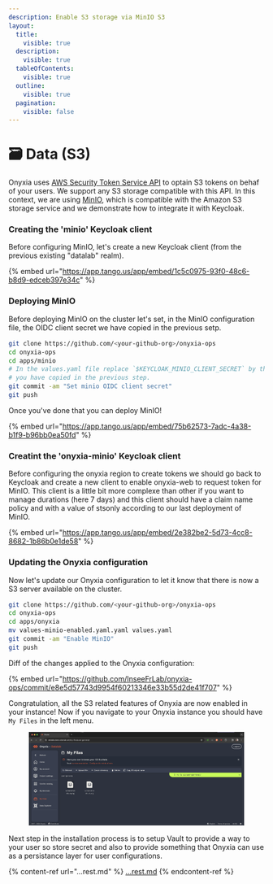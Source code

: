```yaml
---
description: Enable S3 storage via MinIO S3
layout:
  title:
    visible: true
  description:
    visible: true
  tableOfContents:
    visible: true
  outline:
    visible: true
  pagination:
    visible: false
---
```


# 🗃️ Data (S3)

Onyxia uses [AWS Security Token Service API](https://docs.aws.amazon.com/STS/latest/APIReference/welcome.html) to optain S3 tokens on behaf of your users. We support any S3 storage compatible with this API. In this context, we are using [MinIO](https://min.io/), which is compatible with the Amazon S3 storage service and we demonstrate how to integrate it with Keycloak.

### Creating the 'minio' Keycloak client

Before configuring MinIO, let's create a new Keycloak client (from the previous existing "datalab" realm).

{% embed url="https://app.tango.us/app/embed/1c5c0975-93f0-48c6-b8d9-edceb397e34c" %}

### Deploying MinIO

Before deploying MinIO on the cluster let's set, in the MinIO configuration file, the OIDC client secret we have copied in the previous setp. &#x20;

```bash
git clone https://github.com/<your-github-org>/onyxia-ops
cd onyxia-ops
cd apps/minio
# In the values.yaml file replace `$KEYCLOAK_MINIO_CLIENT_SECRET` by the value
# you have copied in the previous step.
git commit -am "Set minio OIDC client secret"
git push
```

Once you've done that you can deploy MinIO! &#x20;

{% embed url="https://app.tango.us/app/embed/75b62573-7adc-4a38-b1f9-b96bb0ea50fd" %}

### Creatint the 'onyxia-minio' Keycloak client

Before configuring the onyxia region to create tokens we should go back to Keycloak and create a new client to enable onyxia-web to request token for MinIO. This client is a little bit more complexe than other if you want to manage durations (here 7 days) and this client should have a claim name policy and with a value of stsonly according to our last deployment of MinIO.

{% embed url="https://app.tango.us/app/embed/2e382be2-5d73-4cc8-8682-1b86b0e1de58" %}

### Updating the Onyxia configuration

Now let's update our Onyxia configuration to let it know that there is now a S3 server available on the cluster. &#x20;

```bash
git clone https://github.com/<your-github-org>/onyxia-ops
cd onyxia-ops
cd apps/onyxia
mv values-minio-enabled.yaml.yaml values.yaml
git commit -am "Enable MinIO"
git push
```

Diff of the changes applied to the Onyxia configuration: &#x20;

{% embed url="https://github.com/InseeFrLab/onyxia-ops/commit/e8e5d57743d9954f60213346e33b55d2de41f707" %}

Congratulation, all the S3 related features of Onyxia are now enabled in your instance! Now if you navigate to your Onyxia instance you should have `My Files` in the left menu. &#x20;

<figure><img src="../../.gitbook/assets/image (50).png" alt=""><figcaption></figcaption></figure>

Next step in the installation process is to setup Vault to provide a way to your user so store secret and also to provide something that Onyxia can use as a persistance layer for user configurations.

{% content-ref url="...rest.md" %}
[...rest.md](...rest.md)
{% endcontent-ref %}

